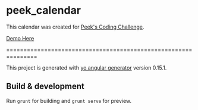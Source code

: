 # peek_calendar
This calendar was created for <a href="https://gist.github.com/coladarci/a5b376501b180caf850f" target="_blank">Peek's Coding Challenge</a>.

<a href="http://celia-deeter.com/projects/peek_calendar/index.html#/" target="_blank">Demo Here</a>

===============================================================

This project is generated with [yo angular generator](https://github.com/yeoman/generator-angular)
version 0.15.1.

## Build & development

Run `grunt` for building and `grunt serve` for preview.


